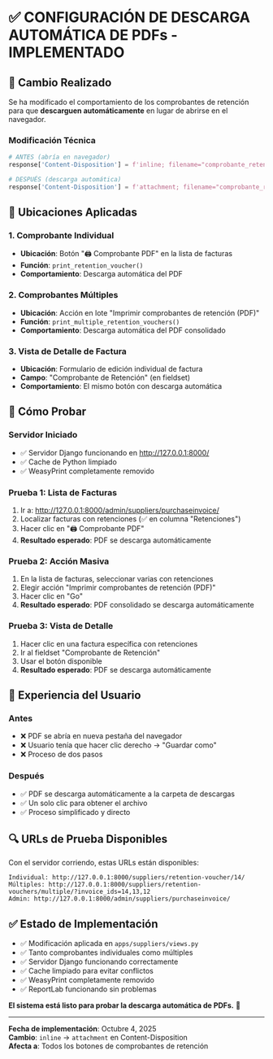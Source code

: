 # ✅ CONFIGURACIÓN DE DESCARGA AUTOMÁTICA DE PDFs - IMPLEMENTADO

## 🔧 Cambio Realizado

Se ha modificado el comportamiento de los comprobantes de retención para que **descarguen automáticamente** en lugar de abrirse en el navegador.

### Modificación Técnica
```python
# ANTES (abría en navegador)
response['Content-Disposition'] = f'inline; filename="comprobante_retencion_{invoice.internal_number}.pdf"'

# DESPUÉS (descarga automática)
response['Content-Disposition'] = f'attachment; filename="comprobante_retencion_{invoice.internal_number}.pdf"'
```

## 📍 Ubicaciones Aplicadas

### 1. Comprobante Individual
- **Ubicación**: Botón "🖨️ Comprobante PDF" en la lista de facturas
- **Función**: `print_retention_voucher()` 
- **Comportamiento**: Descarga automática del PDF

### 2. Comprobantes Múltiples  
- **Ubicación**: Acción en lote "Imprimir comprobantes de retención (PDF)"
- **Función**: `print_multiple_retention_vouchers()`
- **Comportamiento**: Descarga automática del PDF consolidado

### 3. Vista de Detalle de Factura
- **Ubicación**: Formulario de edición individual de factura
- **Campo**: "Comprobante de Retención" (en fieldset)
- **Comportamiento**: El mismo botón con descarga automática

## 🔬 Cómo Probar

### Servidor Iniciado
- ✅ Servidor Django funcionando en http://127.0.0.1:8000/
- ✅ Cache de Python limpiado
- ✅ WeasyPrint completamente removido

### Prueba 1: Lista de Facturas
1. Ir a: http://127.0.0.1:8000/admin/suppliers/purchaseinvoice/
2. Localizar facturas con retenciones (✅ en columna "Retenciones")
3. Hacer clic en "🖨️ Comprobante PDF"
4. **Resultado esperado**: PDF se descarga automáticamente

### Prueba 2: Acción Masiva
1. En la lista de facturas, seleccionar varias con retenciones
2. Elegir acción "Imprimir comprobantes de retención (PDF)" 
3. Hacer clic en "Go"
4. **Resultado esperado**: PDF consolidado se descarga automáticamente

### Prueba 3: Vista de Detalle
1. Hacer clic en una factura específica con retenciones
2. Ir al fieldset "Comprobante de Retención"
3. Usar el botón disponible
4. **Resultado esperado**: PDF se descarga automáticamente

## 📱 Experiencia del Usuario

### Antes
- ❌ PDF se abría en nueva pestaña del navegador
- ❌ Usuario tenía que hacer clic derecho → "Guardar como"
- ❌ Proceso de dos pasos

### Después  
- ✅ PDF se descarga automáticamente a la carpeta de descargas
- ✅ Un solo clic para obtener el archivo
- ✅ Proceso simplificado y directo

## 🔍 URLs de Prueba Disponibles

Con el servidor corriendo, estas URLs están disponibles:
```
Individual: http://127.0.0.1:8000/suppliers/retention-voucher/14/
Múltiples: http://127.0.0.1:8000/suppliers/retention-vouchers/multiple/?invoice_ids=14,13,12
Admin: http://127.0.0.1:8000/admin/suppliers/purchaseinvoice/
```

## ✅ Estado de Implementación

- ✅ Modificación aplicada en `apps/suppliers/views.py`
- ✅ Tanto comprobantes individuales como múltiples
- ✅ Servidor Django funcionando correctamente  
- ✅ Cache limpiado para evitar conflictos
- ✅ WeasyPrint completamente removido
- ✅ ReportLab funcionando sin problemas

**El sistema está listo para probar la descarga automática de PDFs.** 🎉

---
**Fecha de implementación**: Octubre 4, 2025  
**Cambio**: `inline` → `attachment` en Content-Disposition  
**Afecta a**: Todos los botones de comprobantes de retención